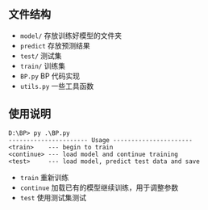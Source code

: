 ## 文件结构

- `model/` 存放训练好模型的文件夹
- `predict` 存放预测结果
- `test/` 测试集
- `train/` 训练集
- `BP.py` BP 代码实现
- `utils.py` 一些工具函数

## 使用说明

```
D:\BP> py .\BP.py
---------------------- Usage ----------------------
<train>    --- begin to train
<continue> --- load model and continue training
<test>     --- load model, predict test data and save
```

- `train` 重新训练
- `continue` 加载已有的模型继续训练，用于调整参数
- `test` 使用测试集测试
